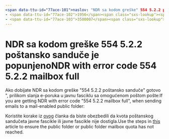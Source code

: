 ```yaml
---
<span data-ttu-id="77ace-101">naslov: "NDR sa kodom greške" 554 5.2.2 poštansko sanduče "pun" "MS. Author: Kristo Author: chrisda Manager: dansimp MS. date: 04/21/2020 MS. gledaoci: ITPro MS. Topić: član MS. Service: o365 – administracija roboti: NOINDEX, NODA localization_priority: Normal MS.</span><span class="sxs-lookup"><span data-stu-id="77ace-101">title: "NDR with error code "554 5.2.2 mailbox full"" ms.author: chrisda author: chrisda manager: dansimp ms.date: 04/21/2020 ms.audience: ITPro ms.topic: article ms.service: o365-administration ROBOTS: NOINDEX, NOFOLLOW localization_priority: Normal ms.custom:</span></span> 
- <span data-ttu-id="77ace-102">1956</span><span class="sxs-lookup"><span data-stu-id="77ace-102">1956</span></span>
- <span data-ttu-id="77ace-103">3500007</span><span class="sxs-lookup"><span data-stu-id="77ace-103">3500007</span></span>
---
```


# <a name="ndr-with-error-code-554-522-mailbox-full"></a><span data-ttu-id="77ace-104">NDR sa kodom greške 554 5.2.2 poštansko sanduče je popunjeno</span><span class="sxs-lookup"><span data-stu-id="77ace-104">NDR with error code 554 5.2.2 mailbox full</span></span>

<span data-ttu-id="77ace-105">Ako dobijate NDR sa kodom greške "554 5.2.2 poštansko sanduče" gotovo ", prilikom slanja e-poruka u javnu fasciklu sa omogućenom poštom pošte:</span><span class="sxs-lookup"><span data-stu-id="77ace-105">If you are getting NDR with error code "554 5.2.2 mailbox full", when sending emails to a mail-enabled public folder:</span></span>  

<span data-ttu-id="77ace-106">Koristite korake iz [ovog](https://aka.ms/554522) članka da biste obezbedili da kvota poštanskog sandučeta javne fascikle ili javne fascikle nije dostigla.</span><span class="sxs-lookup"><span data-stu-id="77ace-106">Use the steps in [this](https://aka.ms/554522) article to ensure the public folder or public folder mailbox quota has not reached.</span></span>
